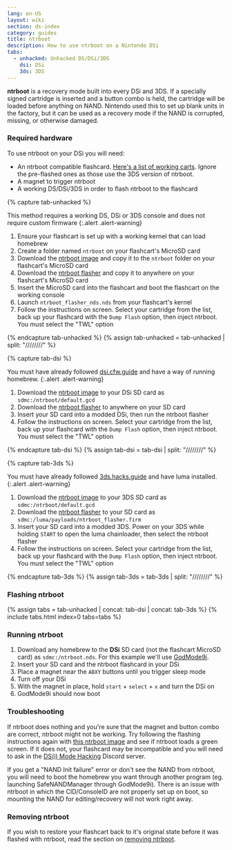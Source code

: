 ```yaml
---
lang: en-US
layout: wiki
section: ds-index
category: guides
title: ntrboot
description: How to use ntrboot on a Nintendo DSi
tabs:
  - unhacked: Unhacked DS/DSi/3DS
    dsi: DSi
    3ds: 3DS
---
```


**ntrboot** is a recovery mode built into every DSi and 3DS. If a specially signed cartridge is inserted and a button combo is held, the cartridge will be loaded before anything on NAND. Nintendo used this to set up blank units in the factory, but it can be used as a recovery mode if the NAND is corrupted, missing, or otherwise damaged. 

### Required hardware

To use ntrboot on your DSi you will need:
  - An ntrboot compatible flashcard. [Here's a list of working carts](https://www.flashcarts.net/ntrboot-ds-carts.html?tab=flashable). Ignore the pre-flashed ones as those use the 3DS version of ntrboot.
  - A magnet to trigger ntrboot
  - A working DS/DSi/3DS in order to flash ntrboot to the flashcard

{% capture tab-unhacked %}

This method requires a working DS, DSi or 3DS console and does not require custom firmware
{:.alert .alert-warning}

1. Ensure your flashcart is set up with a working kernel that can load homebrew
1. Create a folder named `ntrboot` on your flashcart's MicroSD card
1. Download the [ntrboot image](/assets/files/default.gcd) and copy it to the `ntrboot` folder on your flashcart's MicroSD card
1. Download the [ntrboot flasher](/assets/files/ntrboot_flasher_nds.nds) and copy it to anywhere on your flashcart's MicroSD card
1. Insert the MicroSD card into the flashcart and boot the flashcart on the working console
1. Launch `ntrboot_flasher_nds.nds` from your flashcart's kernel
1. Follow the instructions on screen. Select your cartridge from the list, back up your flashcard with the `Dump Flash` option, then inject ntrboot. You must select the "TWL" option

{% endcapture tab-unhacked %}
{% assign tab-unhacked = tab-unhacked | split: "////////" %}

{% capture tab-dsi %}

You must have already followed [dsi.cfw.guide](https://dsi.cfw.guide) and have a way of running homebrew.
{:.alert .alert-warning}

1. Download the [ntrboot image](/assets/files/default.gcd) to your DSi SD card as `sdmc:/ntrboot/default.gcd`
1. Download the [ntrboot flasher](/assets/files/ntrboot_flasher_nds.nds) to anywhere on your SD card
1. Insert your SD card into a modded DSi, then run the ntrboot flasher
1. Follow the instructions on screen. Select your cartridge from the list, back up your flashcard with the `Dump Flash` option, then inject ntrboot. You must select the "TWL" option

{% endcapture tab-dsi %}
{% assign tab-dsi = tab-dsi | split: "////////" %}


{% capture tab-3ds %}

You must have already followed [3ds.hacks.guide](https://3ds.hacks.guide) and have luma installed.
{:.alert .alert-warning}

1. Download the [ntrboot image](/assets/files/default.gcd) to your 3DS SD card as `sdmc:/ntrboot/default.gcd`
1. Download the [ntrboot flasher](/assets/files/ntrboot_flasher.firm) to your SD card as `sdmc:/luma/payloads/ntrboot_flasher.firm`
1. Insert your SD card into a modded 3DS. Power on your 3DS while holding `START` to open the luma chainloader, then select the ntrboot flasher
1. Follow the instructions on screen. Select your cartridge from the list, back up your flashcard with the `Dump Flash` option, then inject ntrboot. You must select the "TWL" option

{% endcapture tab-3ds %}
{% assign tab-3ds = tab-3ds | split: "////////" %}

### Flashing ntrboot
{% assign tabs = tab-unhacked | concat: tab-dsi | concat: tab-3ds %}
{% include tabs.html index=0 tabs=tabs %}

### Running ntrboot

1. Download any homebrew to the **DSi** SD card (not the flashcart MicroSD card) as `sdmc:/ntrboot.nds`. For this example we'll use [GodMode9i](https://github.com/DS-Homebrew/GodMode9i/releases/).
1. Insert your SD card and the ntrboot flashcard in your DSi
1. Place a magnet near the `ABXY` buttons until you trigger sleep mode
1. Turn off your DSi
1. With the magnet in place, hold `start` + `select` + `x` and turn the DSi on
1. GodMode9i should now boot

### Troubleshooting

If ntrboot does nothing and you're sure that the magnet and button combo are correct, ntrboot might not be working. Try following the flashing instructions again with [this ntrboot image](/assets/files/default_green.gcd) and see if ntrboot loads a green screen. If it does not, your flashcard may be incompatible and you will need to ask in the [DS(i) Mode Hacking](https://ds-homebrew.com/discord) Discord server.

If you get a "NAND Init failure" error or don't see the NAND from ntrboot, you will need to boot the homebrew you want through another program (eg. launching SafeNANDManager through GodMode9i). There is an issue with ntrboot in which the CID/ConsoleID are not properly set up on boot, so mounting the NAND for editing/recovery will not work right away.

### Removing ntrboot

If you wish to restore your flashcart back to it's original state before it was flashed with ntrboot, read the section on [removing ntrboot](/ds-index/removing-ntrboot).
